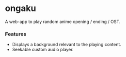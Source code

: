 # ongaku
   
A web-app to play random anime opening / ending / OST.

### Features
* Displays a background relevant to the playing content.
* Seekable custom audio player.
